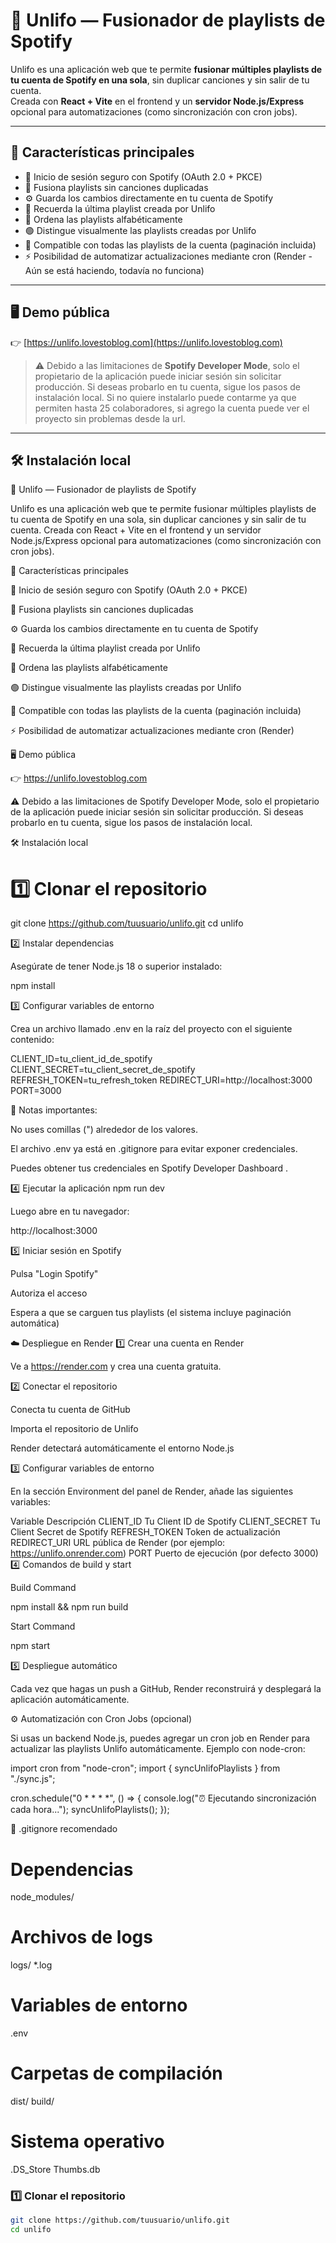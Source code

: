 # 🎵 Unlifo — Fusionador de playlists de Spotify

Unlifo es una aplicación web que te permite **fusionar múltiples playlists de tu cuenta de Spotify en una sola**, sin duplicar canciones y sin salir de tu cuenta.  
Creada con **React + Vite** en el frontend y un **servidor Node.js/Express** opcional para automatizaciones (como sincronización con cron jobs).

---

## 🚀 Características principales

- 🔐 Inicio de sesión seguro con Spotify (OAuth 2.0 + PKCE)
- 🧩 Fusiona playlists sin canciones duplicadas
- ⚙️ Guarda los cambios directamente en tu cuenta de Spotify
- 💾 Recuerda la última playlist creada por Unlifo
- 🧭 Ordena las playlists alfabéticamente
- 🟢 Distingue visualmente las playlists creadas por Unlifo
- 🔁 Compatible con todas las playlists de la cuenta (paginación incluida)
- ⚡ Posibilidad de automatizar actualizaciones mediante cron (Render - Aún se está haciendo, todavía no funciona)

---

## 🖥️ Demo pública

👉 [https://unlifo.lovestoblog.com](https://unlifo.lovestoblog.com)

> ⚠️ Debido a las limitaciones de **Spotify Developer Mode**, solo el propietario de la aplicación puede iniciar sesión sin solicitar producción.
> Si deseas probarlo en tu cuenta, sigue los pasos de instalación local.
> Si no quiere instalarlo puede contarme ya que permiten hasta 25 colaboradores, si agrego la cuenta puede ver el proyecto sin problemas desde la url.

---

## 🛠️ Instalación local
🎵 Unlifo — Fusionador de playlists de Spotify

Unlifo es una aplicación web que te permite fusionar múltiples playlists de tu cuenta de Spotify en una sola, sin duplicar canciones y sin salir de tu cuenta.
Creada con React + Vite en el frontend y un servidor Node.js/Express opcional para automatizaciones (como sincronización con cron jobs).

🚀 Características principales

🔐 Inicio de sesión seguro con Spotify (OAuth 2.0 + PKCE)

🧩 Fusiona playlists sin canciones duplicadas

⚙️ Guarda los cambios directamente en tu cuenta de Spotify

💾 Recuerda la última playlist creada por Unlifo

🧭 Ordena las playlists alfabéticamente

🟢 Distingue visualmente las playlists creadas por Unlifo

🔁 Compatible con todas las playlists de la cuenta (paginación incluida)

⚡ Posibilidad de automatizar actualizaciones mediante cron (Render)

🖥️ Demo pública

👉 https://unlifo.lovestoblog.com

⚠️ Debido a las limitaciones de Spotify Developer Mode, solo el propietario de la aplicación puede iniciar sesión sin solicitar producción.
Si deseas probarlo en tu cuenta, sigue los pasos de instalación local.

🛠️ Instalación local
# 1️⃣ Clonar el repositorio
git clone https://github.com/tuusuario/unlifo.git
cd unlifo

2️⃣ Instalar dependencias

Asegúrate de tener Node.js 18 o superior instalado:

npm install

3️⃣ Configurar variables de entorno

Crea un archivo llamado .env en la raíz del proyecto con el siguiente contenido:

CLIENT_ID=tu_client_id_de_spotify
CLIENT_SECRET=tu_client_secret_de_spotify
REFRESH_TOKEN=tu_refresh_token
REDIRECT_URI=http://localhost:3000
PORT=3000


📌 Notas importantes:

No uses comillas (") alrededor de los valores.

El archivo .env ya está en .gitignore para evitar exponer credenciales.

Puedes obtener tus credenciales en Spotify Developer Dashboard
.

4️⃣ Ejecutar la aplicación
npm run dev


Luego abre en tu navegador:

http://localhost:3000

5️⃣ Iniciar sesión en Spotify

Pulsa "Login Spotify"

Autoriza el acceso

Espera a que se carguen tus playlists (el sistema incluye paginación automática)

☁️ Despliegue en Render
1️⃣ Crear una cuenta en Render

Ve a https://render.com
 y crea una cuenta gratuita.

2️⃣ Conectar el repositorio

Conecta tu cuenta de GitHub

Importa el repositorio de Unlifo

Render detectará automáticamente el entorno Node.js

3️⃣ Configurar variables de entorno

En la sección Environment del panel de Render, añade las siguientes variables:

Variable	Descripción
CLIENT_ID	Tu Client ID de Spotify
CLIENT_SECRET	Tu Client Secret de Spotify
REFRESH_TOKEN	Token de actualización
REDIRECT_URI	URL pública de Render (por ejemplo: https://unlifo.onrender.com)
PORT	Puerto de ejecución (por defecto 3000)
4️⃣ Comandos de build y start

Build Command

npm install && npm run build


Start Command

npm start

5️⃣ Despliegue automático

Cada vez que hagas un push a GitHub, Render reconstruirá y desplegará la aplicación automáticamente.

⚙️ Automatización con Cron Jobs (opcional)

Si usas un backend Node.js, puedes agregar un cron job en Render para actualizar las playlists Unlifo automáticamente.
Ejemplo con node-cron:

import cron from "node-cron";
import { syncUnlifoPlaylists } from "./sync.js";

cron.schedule("0 * * * *", () => {
  console.log("⏰ Ejecutando sincronización cada hora...");
  syncUnlifoPlaylists();
});

📜 .gitignore recomendado
# Dependencias
node_modules/

# Archivos de logs
logs/
*.log

# Variables de entorno
.env

# Carpetas de compilación
dist/
build/

# Sistema operativo
.DS_Store
Thumbs.db

### 1️⃣ Clonar el repositorio

```bash
git clone https://github.com/tuusuario/unlifo.git
cd unlifo
